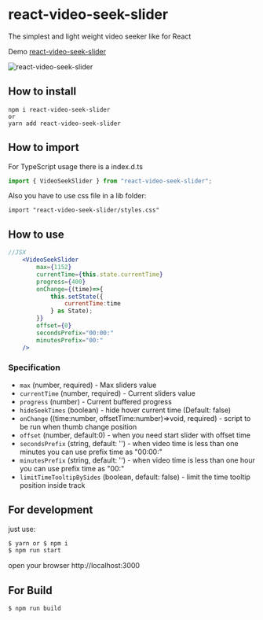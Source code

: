 # react-video-seek-slider

The simplest and light weight video seeker like for React

Demo [react-video-seek-slider](http://video-seeker.egorov.pw/)

![react-video-seek-slider](https://github.com/egorovsa/react-video-seek-slider/blob/master/example.png?raw=true)

## How to install

```
npm i react-video-seek-slider
or
yarn add react-video-seek-slider

```

## How to import

For TypeScript usage there is a index.d.ts

```typescript
import { VideoSeekSlider } from "react-video-seek-slider";
```

Also you have to use css file in a lib folder:

```
import "react-video-seek-slider/styles.css"
```

## How to use

```jsx harmony
//JSX
    <VideoSeekSlider
        max={1152}
        currentTime={this.state.currentTime}
        progress={400}
        onChange={(time)=>{
            this.setState({
                currentTime:time
            } as State);
        }}
        offset={0}
        secondsPrefix="00:00:"
        minutesPrefix="00:"
    />
```

### Specification

- `max` (number, required) - Max sliders value
- `currentTime` (number, required) - Current sliders value
- `progress` (number) - Current buffered progress
- `hideSeekTimes` (boolean) - hide hover current time (Default: false)
- `onChange` ((time:number, offsetTime:number)=>void, required) - script to be run when thumb change position
- `offset` (number, default:0) - when you need start slider with offset time
- `secondsPrefix` (string, default: '') - when video time is less than one minutes you can use prefix time as "00:00:"
- `minutesPrefix` (string, default: '') - when video time is less than one hour you can use prefix time as "00:"
- `limitTimeTooltipBySides` (boolean, default: false) - limit the time tooltip position inside track

## For development

just use:

```javascript 1.8
$ yarn or $ npm i
$ npm run start
```

open your browser http://localhost:3000

## For Build

```
$ npm run build
```
